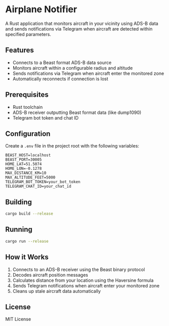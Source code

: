 # Airplane Notifier

A Rust application that monitors aircraft in your vicinity using ADS-B data and sends notifications via Telegram when aircraft are detected within specified parameters.

## Features

- Connects to a Beast format ADS-B data source
- Monitors aircraft within a configurable radius and altitude
- Sends notifications via Telegram when aircraft enter the monitored zone
- Automatically reconnects if connection is lost

## Prerequisites

- Rust toolchain
- ADS-B receiver outputting Beast format data (like dump1090)
- Telegram bot token and chat ID

## Configuration

Create a `.env` file in the project root with the following variables:

```env
BEAST_HOST=localhost
BEAST_PORT=30005
HOME_LAT=51.5074
HOME_LON=-0.1278
MAX_DISTANCE_KM=10
MAX_ALTITUDE_FEET=5000
TELEGRAM_BOT_TOKEN=your_bot_token
TELEGRAM_CHAT_ID=your_chat_id
```

## Building

```bash
cargo build --release
```

## Running

```bash
cargo run --release
```

## How it Works

1. Connects to an ADS-B receiver using the Beast binary protocol
2. Decodes aircraft position messages
3. Calculates distance from your location using the Haversine formula
4. Sends Telegram notifications when aircraft enter your monitored zone
5. Cleans up stale aircraft data automatically

## License

MIT License

